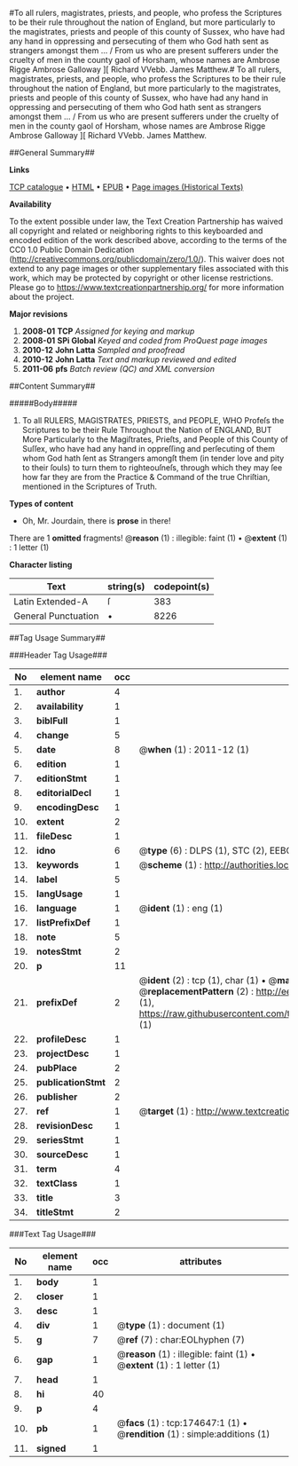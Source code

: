 #To all rulers, magistrates, priests, and people, who profess the Scriptures to be their rule throughout the nation of England, but more particularly to the magistrates, priests and people of this county of Sussex, who have had any hand in oppressing and persecuting of them who God hath sent as strangers amongst them ... / From us who are present sufferers under the cruelty of men in the county gaol of Horsham, whose names are Ambrose Rigge Ambrose Galloway ][ Richard VVebb. James Matthew.#
To all rulers, magistrates, priests, and people, who profess the Scriptures to be their rule throughout the nation of England, but more particularly to the magistrates, priests and people of this county of Sussex, who have had any hand in oppressing and persecuting of them who God hath sent as strangers amongst them ... / From us who are present sufferers under the cruelty of men in the county gaol of Horsham, whose names are Ambrose Rigge Ambrose Galloway ][ Richard VVebb. James Matthew.

##General Summary##

**Links**

[TCP catalogue](http://www.ota.ox.ac.uk/tcp/)  • 
[HTML](http://tei.it.ox.ac.uk/tcp/Texts-HTML/free/B06/B06097.html)  • 
[EPUB](http://tei.it.ox.ac.uk/tcp/Texts-EPUB/free/B06/B06097.epub) • 
[Page images (Historical Texts)](https://historicaltexts.jisc.ac.uk/eebo-47012995e)

**Availability**

To the extent possible under law, the Text Creation Partnership has waived all copyright and related or neighboring rights to this keyboarded and encoded edition of the work described above, according to the terms of the CC0 1.0 Public Domain Dedication (http://creativecommons.org/publicdomain/zero/1.0/). This waiver does not extend to any page images or other supplementary files associated with this work, which may be protected by copyright or other license restrictions. Please go to https://www.textcreationpartnership.org/ for more information about the project.

**Major revisions**

1. __2008-01__ __TCP__ *Assigned for keying and markup*
1. __2008-01__ __SPi Global__ *Keyed and coded from ProQuest page images*
1. __2010-12__ __John Latta__ *Sampled and proofread*
1. __2010-12__ __John Latta__ *Text and markup reviewed and edited*
1. __2011-06__ __pfs__ *Batch review (QC) and XML conversion*

##Content Summary##

#####Body#####

1. To all RULERS, MAGISTRATES, PRIESTS, and PEOPLE, WHO Profeſs the Scriptures to be their Rule Throughout the Nation of ENGLAND, BUT More Particularly to the Magiſtrates, Prieſts, and People of this County of Suſſex, who have had any hand in oppreſſing and perſecuting of them whom God hath ſent as Strangers amongſt them (in tender love and pity to their ſouls) to turn them to righteouſneſs, through which they may ſee how far they are from the Practice & Command of the true Chriſtian, mentioned in the Scriptures of Truth.

**Types of content**

  * Oh, Mr. Jourdain, there is **prose** in there!

There are 1 **omitted** fragments! 
 @__reason__ (1) : illegible: faint (1)  •  @__extent__ (1) : 1 letter (1)

**Character listing**


|Text|string(s)|codepoint(s)|
|---|---|---|
|Latin Extended-A|ſ|383|
|General Punctuation|•|8226|

##Tag Usage Summary##

###Header Tag Usage###

|No|element name|occ|attributes|
|---|---|---|---|
|1.|__author__|4||
|2.|__availability__|1||
|3.|__biblFull__|1||
|4.|__change__|5||
|5.|__date__|8| @__when__ (1) : 2011-12 (1)|
|6.|__edition__|1||
|7.|__editionStmt__|1||
|8.|__editorialDecl__|1||
|9.|__encodingDesc__|1||
|10.|__extent__|2||
|11.|__fileDesc__|1||
|12.|__idno__|6| @__type__ (6) : DLPS (1), STC (2), EEBO-CITATION (1), OCLC (1), VID (1)|
|13.|__keywords__|1| @__scheme__ (1) : http://authorities.loc.gov/ (1)|
|14.|__label__|5||
|15.|__langUsage__|1||
|16.|__language__|1| @__ident__ (1) : eng (1)|
|17.|__listPrefixDef__|1||
|18.|__note__|5||
|19.|__notesStmt__|2||
|20.|__p__|11||
|21.|__prefixDef__|2| @__ident__ (2) : tcp (1), char (1)  •  @__matchPattern__ (2) : ([0-9\-]+):([0-9IVX]+) (1), (.+) (1)  •  @__replacementPattern__ (2) : http://eebo.chadwyck.com/downloadtiff?vid=$1&page=$2 (1), https://raw.githubusercontent.com/textcreationpartnership/Texts/master/tcpchars.xml#$1 (1)|
|22.|__profileDesc__|1||
|23.|__projectDesc__|1||
|24.|__pubPlace__|2||
|25.|__publicationStmt__|2||
|26.|__publisher__|2||
|27.|__ref__|1| @__target__ (1) : http://www.textcreationpartnership.org/docs/. (1)|
|28.|__revisionDesc__|1||
|29.|__seriesStmt__|1||
|30.|__sourceDesc__|1||
|31.|__term__|4||
|32.|__textClass__|1||
|33.|__title__|3||
|34.|__titleStmt__|2||


###Text Tag Usage###

|No|element name|occ|attributes|
|---|---|---|---|
|1.|__body__|1||
|2.|__closer__|1||
|3.|__desc__|1||
|4.|__div__|1| @__type__ (1) : document (1)|
|5.|__g__|7| @__ref__ (7) : char:EOLhyphen (7)|
|6.|__gap__|1| @__reason__ (1) : illegible: faint (1)  •  @__extent__ (1) : 1 letter (1)|
|7.|__head__|1||
|8.|__hi__|40||
|9.|__p__|4||
|10.|__pb__|1| @__facs__ (1) : tcp:174647:1 (1)  •  @__rendition__ (1) : simple:additions (1)|
|11.|__signed__|1||
